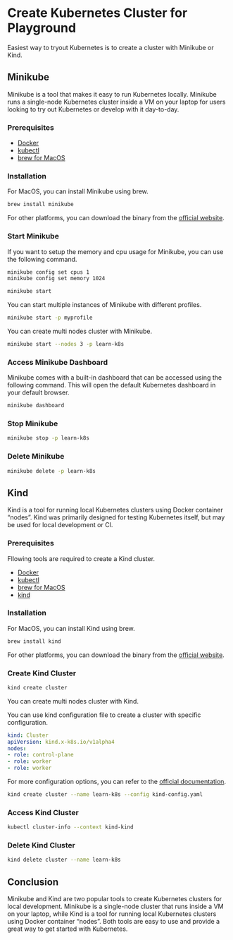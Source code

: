 # Create Kubernetes Cluster for Playground

Easiest way to tryout Kubernetes is to create a cluster with Minikube or Kind.

## Minikube

Minikube is a tool that makes it easy to run Kubernetes locally. Minikube runs a single-node Kubernetes cluster inside a VM on your laptop for users looking to try out Kubernetes or develop with it day-to-day.

### Prerequisites

- [Docker](https://docs.docker.com/get-docker/)
- [kubectl](https://kubernetes.io/docs/tasks/tools/install-kubectl/)
- [brew for MacOS](https://brew.sh/)

### Installation

For MacOS, you can install Minikube using brew.

```bash
brew install minikube
```

For other platforms, you can download the binary from the [official website](https://minikube.sigs.k8s.io/docs/start/).

### Start Minikube

If you want to setup the memory and cpu usage for Minikube, you can use the following command.

```bash	
minikube config set cpus 1
minikube config set memory 1024
```

```bash
minikube start
```

You can start multiple instances of Minikube with different profiles.

```bash
minikube start -p myprofile
```

You can create multi nodes cluster with Minikube.

```bash
minikube start --nodes 3 -p learn-k8s
```

### Access Minikube Dashboard

Minikube comes with a built-in dashboard that can be accessed using the following command. This will open the default Kubernetes dashboard in your default browser.

```bash
minikube dashboard
```

### Stop Minikube

```bash
minikube stop -p learn-k8s
```

### Delete Minikube

```bash
minikube delete -p learn-k8s
```

## Kind

Kind is a tool for running local Kubernetes clusters using Docker container “nodes”. Kind was primarily designed for testing Kubernetes itself, but may be used for local development or CI.

### Prerequisites

Fllowing tools are required to create a Kind cluster.

- [Docker](https://docs.docker.com/get-docker/)
- [kubectl](https://kubernetes.io/docs/tasks/tools/install-kubectl/)
- [brew for MacOS](https://brew.sh/)
- [kind](https://kind.sigs.k8s.io/docs/user/quick-start/)


### Installation

For MacOS, you can install Kind using brew.

```bash
brew install kind
```

For other platforms, you can download the binary from the [official website](https://kind.sigs.k8s.io/docs/user/quick-start/).

### Create Kind Cluster

```bash
kind create cluster
```

You can create multi nodes cluster with Kind.

You can use kind configuration file to create a cluster with specific configuration.

```yaml
kind: Cluster
apiVersion: kind.x-k8s.io/v1alpha4
nodes:
- role: control-plane
- role: worker
- role: worker
```
For more configuration options, you can refer to the [official documentation](https://kind.sigs.k8s.io/docs/user/quick-start/).

```bash
kind create cluster --name learn-k8s --config kind-config.yaml
```

### Access Kind Cluster

```bash
kubectl cluster-info --context kind-kind
```

### Delete Kind Cluster

```bash
kind delete cluster --name learn-k8s
```

## Conclusion

Minikube and Kind are two popular tools to create Kubernetes clusters for local development. Minikube is a single-node cluster that runs inside a VM on your laptop, while Kind is a tool for running local Kubernetes clusters using Docker container “nodes”. Both tools are easy to use and provide a great way to get started with Kubernetes.
